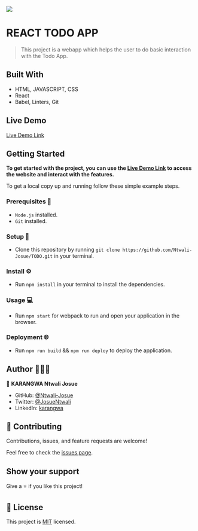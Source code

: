 ![](https://img.shields.io/badge/Microverse-blueviolet)

# REACT TODO APP

> This project is a webapp which helps the user to do basic interaction with the Todo App.

<!-- ![screenshot](https://user-images.githubusercontent.com/58233753/133434087-cb4dcf0b-3c51-4cf9-85e5-f5eb74d2dde4.png) -->

## Built With 

- HTML, JAVASCRIPT, CSS
- React
- Babel, Linters, Git

## Live Demo 

[Live Demo Link](https://ntwali-josue.github.io/TODO/)

## Getting Started 
**To get started with the project, you can use the [Live Demo Link](https://ntwali-josue.github.io/TODO/) to access the website and interact with the features.**

To get a local copy up and running follow these simple example steps.

### Prerequisites 📌
- `Node.js` installed.
- `Git` installed.

### Setup 🔂 
- Clone this repository by running `git clone https://github.com/Ntwali-Josue/TODO.git` in your terminal.

### Install ⚙️
- Run `npm install` in your terminal to install the dependencies.

### Usage 💻
- Run `npm start` for webpack to run and open your application in the browser.

### Deployment  🌐
- Run `npm run build` && `npm run deploy` to deploy the application.

## Author 👨🏾‍💻

👤 **KARANGWA Ntwali Josue**

- GitHub: [@Ntwali-Josue](https://github.com/Ntwali-Josue)
- Twitter: [@JosueNtwali](https://twitter.com/JosueNtwali)
- LinkedIn: [karangwa](https://linkedin.com/in/karangwa)

## 🤝 Contributing

Contributions, issues, and feature requests are welcome!

Feel free to check the [issues page](https://github.com/Ntwali-Josue/math-magician/issues/).

## Show your support

Give a ⭐️ if you like this project!

## 📝 License

This project is [MIT](./MIT.md) licensed.
